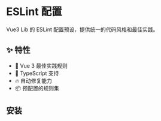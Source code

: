 # ESLint 配置

Vue3 Lib 的 ESLint 配置预设，提供统一的代码风格和最佳实践。

## ✨ 特性

- 🎯 Vue 3 最佳实践规则
- 💪 TypeScript 支持
- 🔥 自动修复能力
- 📦 预配置的规则集

## 安装
